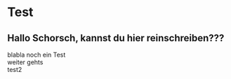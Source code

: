 # Test

## Hallo Schorsch, kannst du hier reinschreiben???

blabla
noch ein Test  
weiter gehts  
test2